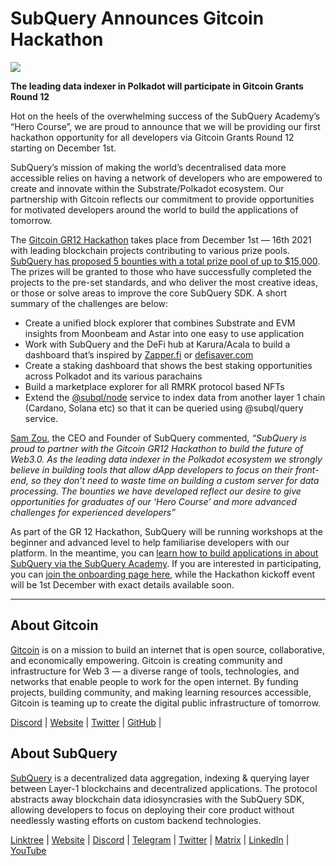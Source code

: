 # SubQuery Announces Gitcoin Hackathon

![](https://miro.medium.com/max/1400/1*deQMrJlp2aJ5YVAGoFhO-Q.png)

**The leading data indexer in Polkadot will participate in Gitcoin Grants Round 12**

Hot on the heels of the overwhelming success of the SubQuery Academy’s “Hero Course”, we are proud to announce that we will be providing our first hackathon opportunity for all developers via Gitcoin Grants Round 12 starting on December 1st.

SubQuery’s mission of making the world’s decentralised data more accessible relies on having a network of developers who are empowered to create and innovate within the Substrate/Polkadot ecosystem. Our partnership with Gitcoin reflects our commitment to provide opportunities for motivated developers around the world to build the applications of tomorrow.

The  [Gitcoin GR12 Hackathon](https://gitcoin.co/hackathon/gr12/onboard)  takes place from December 1st — 16th 2021 with leading blockchain projects contributing to various prize pools.  [SubQuery has proposed 5 bounties with a total prize pool of up to $15,000](https://gitcoin.co/hackathon/gr12/?org=subquery). The prizes will be granted to those who have successfully completed the projects to the pre-set standards, and who deliver the most creative ideas, or those or solve areas to improve the core SubQuery SDK. A short summary of the challenges are below:

-   Create ​​a unified block explorer that combines Substrate and EVM insights from Moonbeam and Astar into one easy to use application
-   Work with SubQuery and the DeFi hub at Karura/Acala to build a dashboard that’s inspired by  [Zapper.fi](http://zapper.fi/)  or  [defisaver.com](https://defisaver.com/)
-   Create a staking dashboard that shows the best staking opportunities across Polkadot and its various parachains
-   Build a marketplace explorer for all RMRK protocol based NFTs
-   Extend the  [@subql/node](https://github.com/subquery/subql)  service to index data from another layer 1 chain (Cardano, Solana etc) so that it can be queried using @subql/query service.

[Sam Zou](https://twitter.com/zoujialiu), the CEO and Founder of SubQuery commented,  _“SubQuery is proud to partner with the Gitcoin GR12 Hackathon to build the future of Web3.0. As the leading data indexer in the Polkadot ecosystem we strongly believe in building tools that allow dApp developers to focus on their front-end, so they don’t need to waste time on building a custom server for data processing. The bounties we have developed reflect our desire to give opportunities for graduates of our ‘Hero Course’ and more advanced challenges for experienced developers”_

As part of the GR 12 Hackathon, SubQuery will be running workshops at the beginner and advanced level to help familiarise developers with our platform. In the meantime, you can  [learn how to build applications in about SubQuery via the SubQuery Academy](https://subquery.coassemble.com/unlock/dOKZW6O#/). If you are interested in participating, you can [join the onboarding page here](https://gitcoin.co/hackathon/gr12/onboard), while the Hackathon kickoff event will be 1st December with exact details available soon.

---

## About Gitcoin

[Gitcoin](http://www.gitcoin.co/)  is on a mission to build an internet that is open source, collaborative, and economically empowering. Gitcoin is creating community and infrastructure for Web 3 — a diverse range of tools, technologies, and networks that enable people to work for the open internet. By funding projects, building community, and making learning resources accessible, Gitcoin is teaming up to create the digital public infrastructure of tomorrow.

[Discord](https://discord.gg/6PZUM3cFpz)  | [Website](http://www.gitcoin.co/)  |  [Twitter](https://twitter.com/gitcoin)  |  [GitHub](https://github.com/gitcoinco/)  |

## About SubQuery

[SubQuery](https://subquery.network/)  is a decentralized data aggregation, indexing & querying layer between Layer-1 blockchains and decentralized applications. The protocol abstracts away blockchain data idiosyncrasies with the SubQuery SDK, allowing developers to focus on deploying their core product without needlessly wasting efforts on custom backend technologies.

​​[Linktree](https://linktr.ee/subquerynetwork)  |  [Website](https://subquery.network/)  |  [Discord](https://discord.com/invite/78zg8aBSMG)  |  [Telegram](https://t.me/subquerynetwork)  |  [Twitter](https://twitter.com/subquerynetwork)  |  [Matrix](https://matrix.to/#/#subquery:matrix.org)  |  [LinkedIn](https://www.linkedin.com/company/subquery)  |  [YouTube](https://www.youtube.com/channel/UCi1a6NUUjegcLHDFLr7CqLw)
